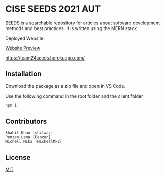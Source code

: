 # CISE SEEDS 2021 AUT


SEEDS is a searchable repository for articles about software development methods and best practices.
It is written using the MERN stack.

Deployed Website:

[Website Preview](https://i.imgur.com/jEw12qH.png)


https://team24seeds.herokuapp.com/

## Installation

Download the package as a zip file and open in VS Code.

Use the following command in the root folder and the client folder
```bash
npm i 
```

## Contributors
```
Shahil Khan [shifaaz]
Penzen Lama [Penzen]
Michell Mika [MichellMk2]
```
## License
[MIT](https://choosealicense.com/licenses/mit/)
